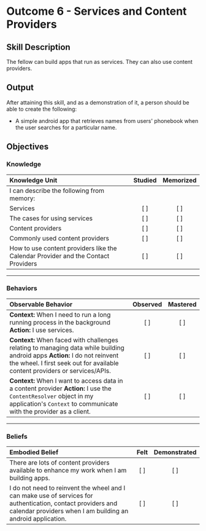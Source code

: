 # Outcome 6 - Services and Content Providers

## Skill Description
The fellow can build apps that run as services. They can also use content providers.

## Output
After attaining this skill, and as a demonstration of it, a person should be able to create the following:
- A simple android app that retrieves names from users' phonebook when the user searches for a particular name.

## Objectives

### Knowledge

| Knowledge Unit   |      Studied      | Memorized |
|:-------------|:------------------:|:--------:|
| I can describe the following from memory: | | |
| Services | [ ] | [ ] |
| The cases for using services | [ ] | [ ] |
| Content providers | [ ] | [ ] |
| Commonly used content providers | [ ] | [ ] |
| How to use content providers like the Calendar Provider and the Contact Providers | [ ] | [ ] |

----------

### Behaviors

| Observable Behavior   |      Observed      | Mastered |
|:-------------|:------------------:|:--------:|
| **Context:** When I need to run a long running process in the background **Action:** I use services.| [ ] | [ ]  |
| **Context:** When faced with challenges relating to managing data while building android apps **Action:** I do not reinvent the wheel. I first seek out for available content providers or services/APIs.| [ ] | [ ]  |
| **Context:** When I want to access data in a content provider **Action:** I use the `ContentResolver` object in my application's `Context` to communicate with the provider as a client.| [ ] | [ ]  |

----------

### Beliefs

| Embodied Belief   |      Felt      | Demonstrated |
|:-------------|:------------------:|:--------:|
| There are lots of content providers available to enhance my work when I am building apps.| [ ] | [ ]  |
| I do not need to reinvent the wheel and I can make use of services for authentication, contact providers and calendar providers when I am building an android application. |   [ ]   |   [ ] |
